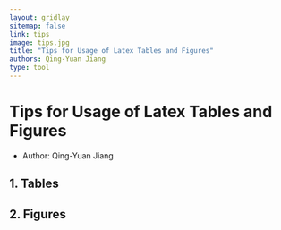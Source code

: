 ```yaml
---
layout: gridlay
sitemap: false
link: tips
image: tips.jpg
title: "Tips for Usage of Latex Tables and Figures"
authors: Qing-Yuan Jiang
type: tool
---
```


# Tips for Usage of Latex Tables and Figures

* Author: Qing-Yuan Jiang

<!-- This article provides examples of using [Latex](#latex) and [Python](#python) to create illustrations for academic research papers. -->

## 1. Tables <a name="table"></a>

## 2. Figures <a name="figure"></a>

